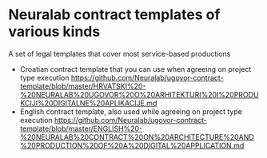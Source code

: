 # Neuralab contract templates of various kinds
A set of legal templates that cover most service-based productions

* Croatian contract template that you can use when agreeing on project type execution https://github.com/Neuralab/ugovor-contract-template/blob/master/HRVATSKI%20-%20NEURALAB%20UGOVOR%20O%20ARHITEKTURI%20I%20PRODUKCIJI%20DIGITALNE%20APLIKACIJE.md 
* English contract template, also used while agreeing on project type execution https://github.com/Neuralab/ugovor-contract-template/blob/master/ENGLISH%20-%20NEURALAB%20CONTRACT%20ON%20ARCHITECTURE%20AND%20PRODUCTION%20OF%20A%20DIGITAL%20APPLICATION.md
